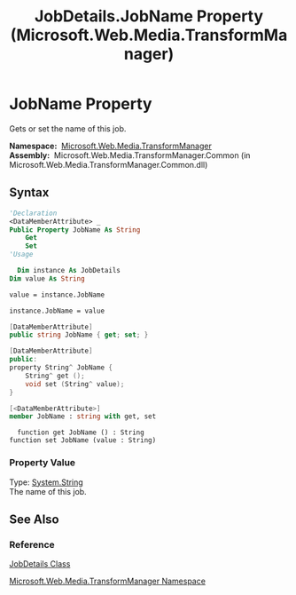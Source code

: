 ﻿---
title: JobDetails.JobName Property (Microsoft.Web.Media.TransformManager)
TOCTitle: JobName Property
ms:assetid: P:Microsoft.Web.Media.TransformManager.JobDetails.JobName
ms:mtpsurl: https://msdn.microsoft.com/en-us/library/microsoft.web.media.transformmanager.jobdetails.jobname(v=VS.90)
ms:contentKeyID: 35521195
ms.date: 06/14/2012
mtps_version: v=VS.90
f1_keywords:
- Microsoft.Web.Media.TransformManager.JobDetails.get_JobName
- Microsoft.Web.Media.TransformManager.JobDetails.set_JobName
- Microsoft.Web.Media.TransformManager.JobDetails.JobName
dev_langs:
- csharp
- jscript
- vb
- FSharp
- cpp
api_location:
- Microsoft.Web.Media.TransformManager.Common.dll
api_name:
- Microsoft.Web.Media.TransformManager.JobDetails.get_JobName
- Microsoft.Web.Media.TransformManager.JobDetails.JobName
- Microsoft.Web.Media.TransformManager.JobDetails.set_JobName
api_type:
- Managed
topic_type:
- apiref
- kbSyntax
product_family_name: VS
ROBOTS: INDEX,FOLLOW
---

# JobName Property

Gets or set the name of this job.

**Namespace:**  [Microsoft.Web.Media.TransformManager](microsoft-web-media-transformmanager-namespace.md)  
**Assembly:**  Microsoft.Web.Media.TransformManager.Common (in Microsoft.Web.Media.TransformManager.Common.dll)

## Syntax

```vb
'Declaration
<DataMemberAttribute> _
Public Property JobName As String
    Get
    Set
'Usage

  Dim instance As JobDetails
Dim value As String

value = instance.JobName

instance.JobName = value
```

```csharp
[DataMemberAttribute]
public string JobName { get; set; }
```

```cpp
[DataMemberAttribute]
public:
property String^ JobName {
    String^ get ();
    void set (String^ value);
}
```

``` fsharp
[<DataMemberAttribute>]
member JobName : string with get, set
```

```jscript
  function get JobName () : String
function set JobName (value : String)
```

### Property Value

Type: [System.String](https://msdn.microsoft.com/library/s1wwdcbf)  
The name of this job.  

## See Also

### Reference

[JobDetails Class](jobdetails-class-microsoft-web-media-transformmanager.md)

[Microsoft.Web.Media.TransformManager Namespace](microsoft-web-media-transformmanager-namespace.md)

